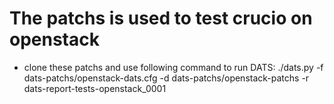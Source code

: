 # The patchs is used to test crucio on openstack

- clone these patchs and use following command to run DATS:
	./dats.py -f dats-patchs/openstack-dats.cfg -d dats-patchs/openstack-patchs -r dats-report-tests-openstack_0001
